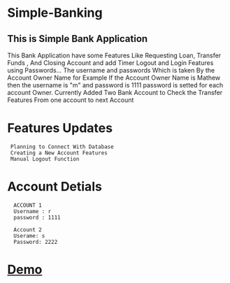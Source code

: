 # Simple-Banking
  This is Simple Bank Application
  ------------------------------------
  This Bank Application have some Features Like 
  Requesting Loan, 
  Transfer Funds , 
  And Closing Account and add Timer Logout and Login Features using Passwords... 
  The username and passwords Which is taken By the Account Owner Name for Example If the Account Owner Name is Mathew then the username is "m" and password is 1111
  password is setted for each account Owner. 
  Currently Added Two Bank Account to Check the Transfer Features From one account to next Account 

# Features Updates 
     Planning to Connect With Database 
     Creating a New Account Features 
     Manual Logout Function 
  
  
  # Account Detials
      ACCOUNT 1 
      Username : r
      password : 1111
      
      Account 2
      Userame: s
      Password: 2222

#              [Demo](https://samplebanking.netlify.app/)
